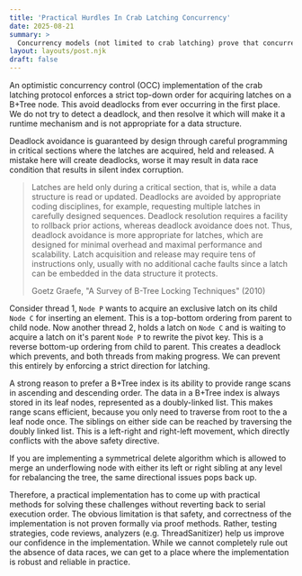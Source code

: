 ```yaml
---
title: 'Practical Hurdles In Crab Latching Concurrency'
date: 2025-08-21
summary: >
  Concurrency models (not limited to crab latching) prove that concurrent operations on a B+Tree index are possible with fine-grained latching. This contributes significantly to performance at the same time guaranteeing correctness and safety. However real-world implementations have to bridge a gap between the model and implementing useful features which directly conflicts with its safety properties. For instance, a naive bi-directional range scan implementation will introduce data races and create deadlocks.
layout: layouts/post.njk
draft: false
---
```


An optimistic concurrency control (OCC) implementation of the crab latching protocol enforces a strict top-down order for acquiring latches on a B+Tree node. This avoid deadlocks from ever occurring in the first place. We do not try to detect a deadlock, and then resolve it which will make it a runtime mechanism and is not appropriate for a data structure.

Deadlock avoidance is guaranteed by design through careful programming in critical sections where the latches are acquired, held and released. A mistake here will create deadlocks, worse it may result in data race condition that results in silent index corruption.

> Latches are held only during a critical section, that is, while a data structure is read or updated. Deadlocks are avoided by appropriate coding disciplines, for example, requesting multiple latches in carefully designed sequences. Deadlock resolution requires a facility to rollback prior actions, whereas deadlock avoidance does not. Thus, deadlock avoidance is more appropriate for latches, which are designed for minimal overhead
> and maximal performance and scalability. Latch acquisition and release may
> require tens of instructions only, usually with no additional cache faults since a latch can be embedded in the data structure it protects.
>
> Goetz Graefe, "A Survey of B-Tree Locking Techniques" (2010)

[Graefe (2010)]: https://15721.courses.cs.cmu.edu/spring2016/papers/a16-graefe.pdf

Consider thread 1, `Node P` wants to acquire an exclusive latch on its child `Node C` for inserting an element. This is a top-bottom ordering from parent to child node. Now another thread 2, holds a latch on `Node C` and is waiting to acquire a latch on it's parent `Node P` to rewrite the pivot key. This is a reverse bottom-up ordering from child to parent. This creates a deadlock which prevents, and both threads from making progress. We can prevent this entirely by enforcing a strict direction for latching.

A strong reason to prefer a B+Tree index is its ability to provide range scans in ascending and descending order. The data in a B+Tree index is always stored in its leaf nodes, represented as a doubly-linked list. This makes range scans efficient, because you only need to traverse from root to the a leaf node once. The siblings on either side can be reached by traversing the doubly linked list. This is a left-right and right-left movement, which directly conflicts with the above safety directive.

If you are implementing a symmetrical delete algorithm which is allowed to merge an underflowing node with either its left or right sibling at any level for rebalancing the tree, the same directional issues pops back up.

Therefore, a practical implementation has to come up with practical methods for solving these challenges without reverting back to serial execution order. The obvious limitation is that safety, and correctness of the implementation is not proven formally via proof methods. Rather, testing strategies, code reviews, analyzers (e.g. ThreadSanitizer) help us improve our confidence in the implementation. While we cannot completely rule out the absence of data races, we can get to a place where the implementation is robust and reliable in practice.

<!-- ---

The concurrency papers surveyed in [Graefe (2010)] demonstrated that concurrent operations on a B+Tree index are possible with fine-grained latching. Before that, the safest way to modify a B+Tree involved protecting the entire data structure with a single, exclusive latch of the root node which effectively forced concurrent operations into a serial execution order.

A correct, thread-safe B+Tree implementation is based on deadlock prevention, which makes deadlocks impossible by design. This is achieved through careful ordering protocol of how latches are acquired, held and released on B+Tree nodes. This is distinct from deadlock detection, which is a runtime mechanism found within the transaction manager to resolve deadlocks between transactions. Simply put, prevention for low-level data structures and detection for high-level transactions.

The strict ordering in an optimistic concurrency control (OCC), prevents deadlocks by design. In a B+Tree a new shared (read-only) or an exclusive (write) latch is acquired only ever going in one direction: from top to bottom. Since latches are never acquired from bottom to top direction, it is guaranteed that a deadlock can never happen during traversal.

A correct thread-safe B+Tree implementation is based on dead avoidance which is a compile-time guarantee of the implementation. This is distinct from deadlock detection, which is a found within the transaction manager. Deadlock avoidance for data structures, and deadlock detection for transactions.

The optimistic crab latching (or locking) is a concurrency protocol for making a B+Tree index implementation thread-safe. At the data structure level,

The challenge of implementing a correct, concurrent B+Tree is that it becomes immediately apparent that the debugger will not help. If you try to step through the code, subtle timing issues can make the problem disappear and make it impossible to reproduce the concurrency bug. But the program will continue to crash, but not when you fire up the debugger.

_If you are in a hurry ship with a debugger!_

Deadlocks should be avoided. This is done through careful programming. The technique involves ensuring that latches (locks) are always acquired only in a single direction. A correct implementation will never deadlock.

> **Latches vs Locks Distinction** - In database management systems latches are used for protecting in-memory data structures. Locks are used for transactions, and protecting database pages, rows etc.
>
> -[ ] Include a summary table from the Goetze Grafe paper

In practice, this is harder for B+Tree implementations where the leaf nodes are linked together in both directions. And it is common to provide both forward and reverse iterators over the key space. This immediately conflicts with our deadlock prevention in code technique of only acquiring latches in one direction. The problem here is that if both a forward and reverse iterator are active at the same time, they can meet each other in the middle and deadlock. So the implementation becomes a little more challenging and we'll see how later in this post.

## Optimistic Crab Latching Protocol

The B+Tree is a self-balancing data structure which uses node splits, merging and redistribution of key-value entries to maintain its height property, and a minimum threshold of values per node.

The optimistic approach is the key to performance where an exclusive latch which locks out other readers and writers from a node is almost never acquired under "safe" conditions. A node is deemed safe if the write operation we are about to perform will not cause it to underflow. A condition where a node contains less key-value entries than the minimum defined threshold. So when inserting or deleting a key-value from a node, an exclusive write latch is required only for a short period of time.

But if the operation is "unsafe", if it will cause an underflow or overflow which triggers a tree rebalancing operation. Then the optimistic approach is abandoned, and traversal is restarted by acquiring latches starting at the root using a pessimistic approach.

Since multiple writers may not be modifying the same parts of the tree, this cost of the pessimistic latching is amortized away over the longer term.

## Iterator Implementation With Retry

Acquiring a latch is not guaranteed unlike for insert, delete or get operations. This is to prevent two iterators crossing each other, or an iterator blocking a tree balancing operation.

```cpp
void operator++() {
  // ...

  if (!(current_node_->TrySharedLock())) {
    previous_node->ReleaseNodeSharedLatch();
    SetRetryIterator();
    return;
  }

  // ...

}
```

Requires a non-blocking latching method which is not guaranteed to always succeed. The normal latching routines are blocking operations which wait for the mutex to be available. But we use them only for traversals where we can guarantee a top-bottom order of latching. It cannot be used for iterators which have both left-right (forward) and right-left (reverse) directions.

```cpp
bool TryLockShared() {
  return latch_.try_lock_shared();
}
```

The iterator internally has a `RETRY` state which is set if the iteration is blocked. This puts the operator responsible for handling the situation. The data structure typically will not implement any code to handle the `RETRY` situation internally.

```cpp
        void SetRetryIterator() {
            ResetIterator();
            state_ = RETRY;
        }

```

## Testing Strategy

The serial tests exercises every branch of code for node splits, merges and redistribution.

See [Insert Tests] and [Delete Tests].

[Insert Tests]: https://github.com/jcsherin/btree/blob/main/test/btree_insert_test.cpp
[Delete Tests]: https://github.com/jcsherin/btree/blob/main/test/btree_delete_test.cpp

The concurrency tests simulate real-world conditions and also uses key space randomization to induce failure in the crab latching protocol implementation.

See [Concurrent Tests].

[Concurrent Tests]: https://github.com/jcsherin/btree/blob/main/test/btree_concurrent_test.cpp

### Instrumenting Lock And Unlocks

The [latch implementation] adds compile-time instrumentation which is useful in development to find out mistakes as soon as they appear in a crab latching implementation.

[latch implementation]: https://github.com/jcsherin/btree/blob/main/src/shared_latch.h

The lock and unlock calls are instrumented using an atomic counter. When the lifetime of a node ends, it will release the latch in the destructor phase. In the latch destructor we have static assertions enabled through the `ENABLE_LATCH_DEBUGGING` compile-time flag, which will assert that the latch counts are zero at the time the latch is destroyed.

```cpp
#ifdef ENABLE_LATCH_DEBUGGING
~SharedLatch() {
  if (exclusive_lock_count_ != 0) {
      fprintf(stderr, "exclusive_lock_count_ is %d, expected 0\n", exclusive_lock_count_.load());
  }
  assert(exclusive_lock_count_ == 0);
  if (shared_lock_count_ != 0) {
      fprintf(stderr, "shared_lock_count_ is %d, expected 0\n", shared_lock_count_.load());
  }
  assert(shared_lock_count_ == 0);
}
#endif
```

This guarantees that for every latch which was acquired, it was also released. Simple, yet catches mistakes in implementation as soon as the tests are run.

### TSAN: Detecting Data Races

The earlier defensive programming techniques works for preventing deadlocks from every happening. But data races are different. It is a synchronization bug which happens if two threads access the same memory location concurrently and one of them modifies it. This is practically impossible to reproduce even through diligent testing, because they may happen only one in a million times.

This is where the ThreadSanitizer (TSAN) tool becomes invaluable in detecting and fixing data race conditions in code. It is capable of finding a race condition even if it doesn't fail in our test suite. This is such a useful tool for fixing bugs which are otherwise impossible to detect or even reproduce.

Here are a few bugs made possible by TSAN,

1. [Insertion deadlock](https://github.com/jcsherin/btree/blob/main/src/bplustree.h#L993-L1006)
2. [Split internal node with insufficient node pointers](https://github.com/jcsherin/btree/blob/aa2c6c22f1cc47cd4ea1aa3f98443e5140f6cc05/src/bplustree.h#L1023-L1048)
3. [Recheck conditions after entering critical section](https://github.com/jcsherin/btree/blame/aa2c6c22f1cc47cd4ea1aa3f98443e5140f6cc05/src/bplustree.h#L1191-L1203)
4. [Prevent data-race when updating B+Tree root](https://github.com/jcsherin/btree/blame/aa2c6c22f1cc47cd4ea1aa3f98443e5140f6cc05/src/bplustree.h#L1501-L1517)

## Limitations and Future Work

The above multi-layered approach is not perfect. There is still room for improvement.

The randomized tests when they fail, do not automatically shrink the failing test like a property testing framework. So it requires manual effort to narrow down the cause of failure through trial-and-error.

The current test workloads operates on data which is sequential, or randomized order. But real-world workloads mostly follow a Zipfian distribution. This will improve the quality of the test suite and prove the robustness of the implementation if such data distributions could be generated and tested.

Despite all this it is not possible to guarantee that all data races have been eliminated. But if we detect a new kind of failure mode in the future, the foundation is solid to add a regression test and prevent known modes of failure in the future.
 -->
